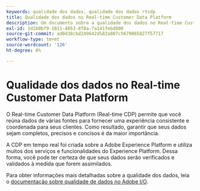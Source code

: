 ```yaml
---
keywords: qualidade dos dados, qualidade dos dados rtcdp
title: Qualidade dos dados no Real-time Customer Data Platform
description: Um documento sobre a qualidade dos dados no Real-time Customer Data Platform
exl-id: 1d1b0bf9-1011-4053-8f8a-7a141febd000
source-git-commit: ad0d38cbd249642d582a807c5679065827f57717
workflow-type: tm+mt
source-wordcount: '126'
ht-degree: 0%

---
```


# Qualidade dos dados no Real-time Customer Data Platform

O Real-time Customer Data Platform (Real-time CDP) permite que você reúna dados de várias fontes para fornecer uma experiência consistente e coordenada para seus clientes. Como resultado, garantir que seus dados sejam completos, precisos e concisos é da maior importância.

A CDP em tempo real foi criada sobre a Adobe Experience Platform e utiliza muitos dos serviços e funcionalidades do Experience Platform. Dessa forma, você pode ter certeza de que seus dados serão verificados e validados à medida que forem assimilados.

Para obter informações mais detalhadas sobre a qualidade dos dados, leia o [documentação sobre qualidade de dados no Adobe I/O](../../ingestion/quality/overview.md).
